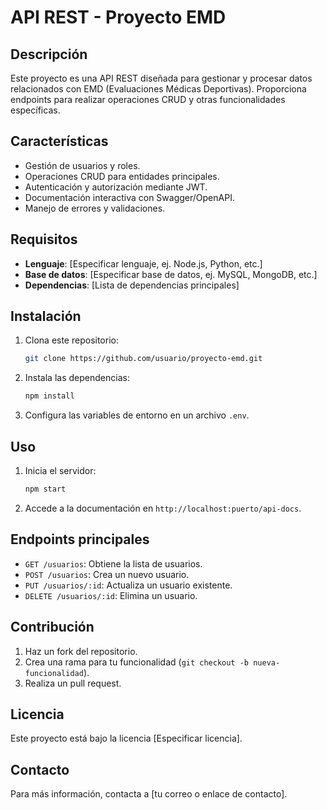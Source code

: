 # API REST - Proyecto EMD

## Descripción
Este proyecto es una API REST diseñada para gestionar y procesar datos relacionados con EMD (Evaluaciones Médicas Deportivas). Proporciona endpoints para realizar operaciones CRUD y otras funcionalidades específicas.

## Características
- Gestión de usuarios y roles.
- Operaciones CRUD para entidades principales.
- Autenticación y autorización mediante JWT.
- Documentación interactiva con Swagger/OpenAPI.
- Manejo de errores y validaciones.

## Requisitos
- **Lenguaje**: [Especificar lenguaje, ej. Node.js, Python, etc.]
- **Base de datos**: [Especificar base de datos, ej. MySQL, MongoDB, etc.]
- **Dependencias**: [Lista de dependencias principales]

## Instalación
1. Clona este repositorio:
    ```bash
    git clone https://github.com/usuario/proyecto-emd.git
    ```
2. Instala las dependencias:
    ```bash
    npm install
    ```
3. Configura las variables de entorno en un archivo `.env`.

## Uso
1. Inicia el servidor:
    ```bash
    npm start
    ```
2. Accede a la documentación en `http://localhost:puerto/api-docs`.

## Endpoints principales
- `GET /usuarios`: Obtiene la lista de usuarios.
- `POST /usuarios`: Crea un nuevo usuario.
- `PUT /usuarios/:id`: Actualiza un usuario existente.
- `DELETE /usuarios/:id`: Elimina un usuario.

## Contribución
1. Haz un fork del repositorio.
2. Crea una rama para tu funcionalidad (`git checkout -b nueva-funcionalidad`).
3. Realiza un pull request.

## Licencia
Este proyecto está bajo la licencia [Especificar licencia].

## Contacto
Para más información, contacta a [tu correo o enlace de contacto].